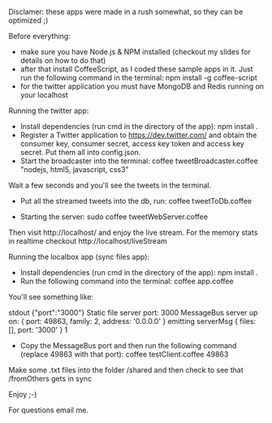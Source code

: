Disclamer: these apps were made in a rush somewhat, so they can be optimized ;)

Before everything:

- make sure you have Node.js & NPM installed (checkout my slides for details on how to do that)
- after that install CoffeeScript, as I coded these sample apps in it. Just run the following command in the terminal:
npm install -g coffee-script
- for the twitter application you must have MongoDB and Redis running on your localhost

Running the twitter app:

- Install dependencies (run cmd in the directory of the app): npm install .
- Register a Twitter application to https://dev.twitter.com/ and obtain the consumer key, consumer secret, access key token and access key secret. Put them all into config.json.
- Start the broadcaster into the terminal:
coffee tweetBroadcaster.coffee "nodejs, html5, javascript, css3"

Wait a few seconds and you'll see the tweets in the terminal.

- Put all the streamed tweets into the db, run:
coffee tweetToDb.coffee

- Starting the server:
sudo coffee tweetWebServer.coffee

Then visit http://localhost/ and enjoy the live stream. For the memory stats in realtime checkout http://localhost/liveStream

Running the localbox app (sync files app):

- Install dependencies (run cmd in the directory of the app): npm install .
- Run the following command into the terminal:
coffee app.coffee

You'll see something like:

stdout {"port":"3000"}
Static file server port: 3000
MessageBus server up on:  { port: 49863, family: 2, address: '0.0.0.0' }
emitting serverMsg { files: [], port: '3000' } 1

- Copy the MessageBus port and then run the following command (replace 49863 with that port):
coffee testClient.coffee 49863

Make some .txt files into the folder /shared and then check to see that /fromOthers gets in sync

Enjoy ;-)

For questions email me.
